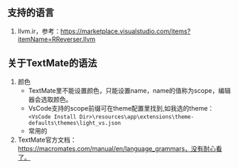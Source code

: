 ## 支持的语言
1. llvm.ir，参考：https://marketplace.visualstudio.com/items?itemName=RReverser.llvm


## 关于TextMate的语法
1. 颜色
    - TextMate里不能设置颜色，只能设置name，name的值称为scope，编辑器会选取颜色。
    - VsCode支持的scope前缀可在theme配置里找到,如我选的theme：
      `<VsCode Install Dir>\resources\app\extensions\theme-defaults\themes\light_vs.json`
    - 常用的
2. TextMate官方文档：https://macromates.com/manual/en/language_grammars，没有耐心看了。